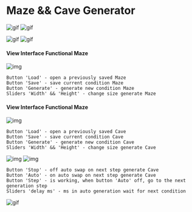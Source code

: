 # Maze && Cave Generator

![gif](https://github.com/BlackwoodPeregrin/SmartCalc/raw/develop/gif/maze1.gif)
![gif](https://github.com/BlackwoodPeregrin/SmartCalc/raw/develop/gif/maze2.gif)

![gif](https://github.com/BlackwoodPeregrin/SmartCalc/raw/develop/gif/cave1.gif)
![gif](https://github.com/BlackwoodPeregrin/SmartCalc/raw/develop/gif/cave2.gif)

#### View Interface Functional Maze

![img](https://github.com/BlackwoodPeregrin/SmartCalc/raw/develop/img/maze.png)

    Button 'Load' - open a previously saved Maze
    Button 'Save' - save current condition Maze
    Button 'Generate' - generate new condition Maze
    Sliders 'Width' && 'Height' - change size generate Maze

#### View Interface Functional Maze

![img](https://github.com/BlackwoodPeregrin/SmartCalc/raw/develop/img/cave.png)
    
    Button 'Load' - open a previously saved Cave
    Button 'Save' - save current condition Cave
    Button 'Generate' - generate new condition Cave
    Sliders 'Width' && 'Height' - change size generate Cave

![img](https://github.com/BlackwoodPeregrin/SmartCalc/raw/develop/img/auto.png)
![img](https://github.com/BlackwoodPeregrin/SmartCalc/raw/develop/img/stop.png)

    Button 'Stop' - off auto swap on next step generate Cave
    Button 'Auto' - on auto swap on next step generate Cave
    Button 'Step' - is working, when button 'Auto' off, go to the next generation step
    Sliders 'delay ms' - ms in auto generation wait for next condition

![gif](https://github.com/BlackwoodPeregrin/SmartCalc/raw/develop/gif/finish.gif)


